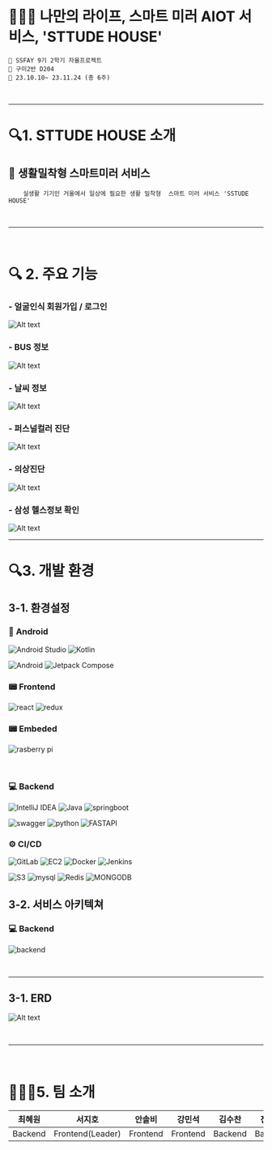 # 🏃‍♂️💄 나만의 라이프, 스마트 미러 AIOT 서비스, 'STTUDE HOUSE' 



```
📢 SSFAY 9기 2학기 자율프로젝트
📢 구미2반 D204
📢 23.10.10~ 23.11.24 (총 6주)
```

<br/>

---

# 🔍1. STTUDE HOUSE 소개

## **🔖 생활밀착형 스마트미러 서비스**

        실생활 기기인 거울에서 일상에 필요한 생활 밀착형  스마트 미러 서비스 'SSTUDE HOUSE'


<br/>

---

<br/>

# 🔍 2. 주요 기능

### - 얼굴인식 회원가입 / 로그인
  
  ![Alt text](signUp_login.gif)

### - BUS 정보

  ![Alt text](<bus (1).gif>)

### - 날씨 정보
  
  ![Alt text](<weather (1).gif>)

### - 퍼스널컬러 진단
  
  ![Alt text](personalColorDx.gif)

### - 의상진단
  
  ![Alt text](clothesDx.gif)


### - 삼성 헬스정보 확인
  ![Alt text](health.gif)



---

# 🔍3. 개발 환경

## 3-1. 환경설정

### 📱 **Android**

![Android Studio](https://img.shields.io/badge/Android%20Studio-3DDC84.svg?&style=for-the-badge&logo=Android%20Studio&logoColor=white)
![Kotlin](https://img.shields.io/badge/kotlin-%237F52FF.svg?style=for-the-badge&logo=kotlin&logoColor=white)

![Android](https://img.shields.io/badge/Android-3DDC84?style=for-the-badge&logo=android&logoColor=white)
![Jetpack Compose](https://img.shields.io/badge/Jetpack%20Compose-4285F4.svg?&style=for-the-badge&logo=Jetpack%20Compose&logoColor=white)

### 📟 **Frontend**

![react](https://shields.io/badge/react-black?logo=react&style=for-the-badge)
![redux](https://img.shields.io/badge/redux-%237F52FF.svg?style=for-the-badge&logo=redux&logoColor=white)

### 📟 **Embeded**

![rasberry pi](https://img.shields.io/badge/raspberrypi-%.svg?style=for-the-badge&logo=raspberrypi&logoColor=white)

<br/>

### 💻 **Backend**

![IntelliJ IDEA](https://img.shields.io/badge/IntelliJIDEA-000000.svg?style=for-the-badge&logo=intellij-idea&logoColor=white)
![Java](https://img.shields.io/badge/java-%23ED8B00.svg?style=for-the-badge&logo=openjdk&logoColor=white)
![springboot](https://img.shields.io/badge/springboot-6DB33F.svg?&style=for-the-badge&logo=springboot&logoColor=white)

![swagger](https://img.shields.io/badge/swagger-85EA2D.svg?&style=for-the-badge&logo=swagger&logoColor=white)
![python](https://img.shields.io/badge/Python-3776AB.svg?&style=for-the-badge&logo=Python&logoColor=white)
![FASTAPI](https://img.shields.io/badge/FastAPI-009688?style=for-the-badge&logo=FastAPI&logoColor=white)

### ⚙ **CI/CD**

![GitLab](https://img.shields.io/badge/gitlab-%23181717.svg?style=for-the-badge&logo=gitlab&logoColor=white)
![EC2](https://img.shields.io/badge/amazonec2-%23FF9900.svg?style=for-the-badge&logo=redis&logoColor=white)
![Docker](https://img.shields.io/badge/docker-%230db7ed.svg?style=for-the-badge&logo=docker&logoColor=white)
![Jenkins](https://img.shields.io/badge/jenkins-%232C5263.svg?style=for-the-badge&logo=jenkins&logoColor=white)

![S3](https://img.shields.io/badge/amazons3-%23569A31.svg?style=for-the-badge&logo=redis&logoColor=white)
![mysql](https://img.shields.io/badge/mysql-%234479A1.svg?style=for-the-badge&logo=redis&logoColor=white)
![Redis](https://img.shields.io/badge/redis-%23DD0031.svg?style=for-the-badge&logo=redis&logoColor=white)
![MONGODB](https://img.shields.io/badge/MongoDB-4EA94B?style=for-the-badge&logo=mongodb&logoColor=white)


## 3-2. 서비스 아키텍쳐

### 💻 **Backend**

![backend](image.png)



<br/>

---

## 3-1. ERD

  ![Alt text](image-3.png)


<br/>

---

<br/>

# 👩‍👦‍👦5. 팀 소개


| 최혜원    | 서지호    | 안솔비 | 강민석   | 김수찬  | 전수림  |
| ------ | ------ | --- | ------ | ---------------------------------- | ------ |
| Backend | Frontend(Leader) | Frontend  | Frontend | Backend | Backend |                                                |


